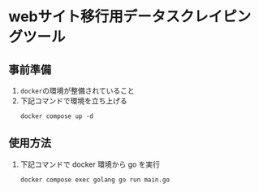 # webサイト移行用データスクレイピングツール

## 事前準備
1. `docker`の環境が整備されていること
1. 下記コマンドで環境を立ち上げる
    ```
	docker compose up -d
	```

## 使用方法
1. 下記コマンドで docker 環境から go を実行
	```
	docker compose exec golang go run main.go
	```
